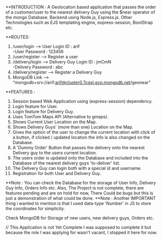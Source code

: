 **INTRODUCTION : 
	A Geolocation based application that passes the order of a customer/user to the nearest delivery Guy using the $near operator of the mongo Database.
	Backend using Node.js, Express.js. Other Technologies such as EJS templating engine, express-session, BootStrap etc. 


**ROUTES:
1. /user/login            -->    User Login ID : arif                     
                                -User Password : 123456
2. /user/register         -->	 Register a user 
3. /delivery/login        -->	 Delivery Guy Login ID : jmCmN            
                                -Delivery Password : abc
4. /delivery/register     -->	 Register a Delivery Guy
5. MongoDB Link	   -->  "mongodb+srv://arif:arif@cluster0.7cgsl.gcp.mongodb.net/geonear"


**FEATURES : 
1. Session based Web Application using (express-session) dependency.
2. Login feature for User.
3. Login feature for Delivery Guy.
4. Uses TomTom Maps API (Alternative to gmaps).
5. Shows Current User Location on the Map.
6. Shows Delivery Guys' (more than one) Location on the Map.
7. Gives the option of the user to change the current location with click of a button, if clicked / updated location the info is also changed on the Database.
8. A 'Dummy Order' Button that passes the delivery onto the nearest Delivery guy to the users current location.
9. The users order is updated onto the Database and included into the Database of the nearest delivery guys 'to-deliver' list.
10. The Delivery Guy can login both with a special id and username.
11. Registration for both User and Delivery Guy.


**Note : You can check the Database for the storage of User Info, Delivery Guy Info, Orders Info etc. Also, The Project is not complete, there are features pending and are on hold for now, There Could be bugs but this is just a demonstration of what could be done. 
**Note : Another IMPORTANT thing i wanted to mention is that I used data-type 'Number' in JS to store the coordinates for simplicity.  

Check MongoDB for Storage of new users, new delivery guys, Orders etc.

// This Application is not Yet Complete I was supposed to complete it but because the role I was applying for wasn't vacant, I stopped it here for now.
